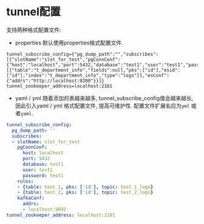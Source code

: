 # tunnel配置

支持两种格式配置文件:
* properties
默认使用properties格式配置文件.
```properties
tunnel_subscribe_config={"pg_dump_path":"","subscribes":[{"slotName":"slot_for_test","pgConnConf":{"host":"localhost","port":5432,"database":"test1","user":"test1","password":"test1"},"rules":[{"table":"t_department_info","fields":null,"pks":["id"],"esid":["id"],"index":"t_department_info","type":"logs"}],"esConf":{"addrs":"http://localhost:9200"}}]}
tunnel_zookeeper_address=localhost:2181
```
* yaml / yml
随着添加的表越来越多, tunnel_subscribe_config值会越来越长, 因此引入yaml / yml 格式配置文件, 提高可维护性.
配置文件扩展名应为```yml``` 或者```yaml```.
```yaml
tunnel_subscribe_config:
  pg_dump_path: ''
  subscribes:
  - slotName: slot_for_test
    pgConnConf:
      host: localhost
      port: 5432
      database: test1
      user: test1
      password: test1
    rules:
    - {table: test_1, pks: ['id'], topic: test_1_logs}
    - {table: test_2, pks: ['id'], topic: test_2_logs}
    kafkaConf:
      addrs:
      - localhost:9092
tunnel_zookeeper_address: localhost:2181
```

